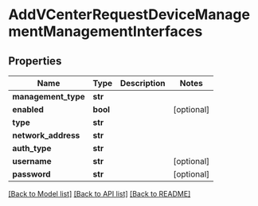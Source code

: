 # AddVCenterRequestDeviceManagementManagementInterfaces

## Properties
Name | Type | Description | Notes
------------ | ------------- | ------------- | -------------
**management_type** | **str** |  | 
**enabled** | **bool** |  | [optional] 
**type** | **str** |  | 
**network_address** | **str** |  | 
**auth_type** | **str** |  | 
**username** | **str** |  | [optional] 
**password** | **str** |  | [optional] 

[[Back to Model list]](../README.md#documentation-for-models) [[Back to API list]](../README.md#documentation-for-api-endpoints) [[Back to README]](../README.md)


